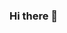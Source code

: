 ### Hi there 👋

<!--
**RandolphArtayis/RandolphArtayis** is a ✨ _special_ ✨ repository because its `README.md` (this file) appears on your GitHub profile.

Here are some ideas to get you started:

- 🔭 I’m currently working on projects
- 🌱 I’m currently learning coding
- 👯 I’m looking to collaborate on partnership, and family.
- 🤔 I’m looking for help with pathways
- 💬 Ask me about help
- 📫 How to reach me: here
- 😄 Pronouns: 😅
- ⚡ Fun fact: what's the fun in it. Love it up, don't look back.
-->

